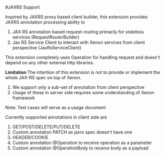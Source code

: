 #JAXRS Support

Inspired by JAXRS proxy based client builder, this extension provides JAXRS annotation processing ability to <br/>
1. JAX RS annotation based request-routing primarily for stateless services (RequestRouterBuilder)
2. Jax RS Service Client to interact with Xenon services from client perspective (JaxRsServiceClient)

This extension completely uses Operation for handling request and doesn't depend on any other external http libraries.

<b>Limitation </b>
The intention of this extension is not to provide or implement the whole JAX-RS spec on top of Xenon.
1. We support only a sub-set of annotation from client perspective
2. Usage of these in server side requires some understanding of Xenon framework

Note: Test cases will serve as a usage document

Currently supported annotations in client side are 
1. GET/POST/DELETE/PUT/DELETE
2. Custom annotation PATCH as jaxrs spec doesn't have one
3. HEADER/COOKIE
4. Custom annotation @Operation to receive operation as a parameter
4. Custom annotation @OperationBody to receive body as a payload


